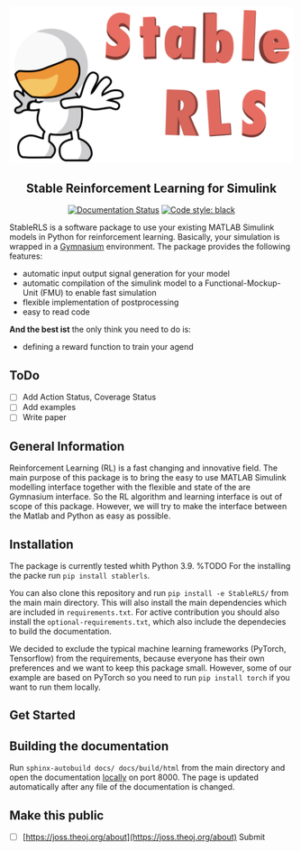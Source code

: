 ![](icon.png)

<h2 align="center">Stable Reinforcement Learning for Simulink</h2>

<p align="center">
<a href="https://stablerls.readthedocs.io/en/latest/?badge=latest"><img alt="Documentation Status" src="https://readthedocs.org/projects/stablerls/badge/?version=latest"></a>
<a href="https://github.com/psf/black"><img alt="Code style: black" src="https://img.shields.io/badge/code%20style-black-000000.svg"></a>
</p>


StableRLS is a software package to use your existing MATLAB Simulink models in Python for reinforcement learning. Basically, your simulation is wrapped in a [Gymnasium](https://gymnasium.farama.org/) environment. The package provides the following features:
- automatic input output signal generation for your model
- automatic compilation of the simulink model to a Functional-Mockup-Unit (FMU) to enable fast simulation
- flexible implementation of postprocessing
- easy to read code

**And the best ist** the only think you need to do is:
- defining a reward function to train your agend

## ToDo
- [ ] Add Action Status, Coverage Status
- [ ] Add examples
- [ ] Write paper

## General Information
Reinforcement Learning (RL) is a fast changing and innovative field. The main purpose of this package is to bring the easy to use MATLAB Simulink modelling interface together with the flexible and state of the are Gymnasium interface. So the RL algorithm and learning interface is out of scope of this package. However, we will try to make the interface between the Matlab and Python as easy as possible.

## Installation
The package is currently tested whith Python 3.9.
%TODO For the installing the packe run `pip install stablerls`.

You can also clone this repository and run `pip install -e StableRLS/` from the main main directory. This will also install the main dependencies which are included in `requirements.txt`. For active contribution you should also install the `optional-requirements.txt`, which also include the dependecies to build the documentation.

We decided to exclude the typical machine learning frameworks (PyTorch, Tensorflow) from the requirements, because everyone has their own preferences and we want to keep this package small. However, some of our example are based on PyTorch so you need to run `pip install torch` if you want to run them locally.

## Get Started


## Building the documentation
Run `sphinx-autobuild docs/ docs/build/html` from the main directory and open the documentation [locally](localhost:8006) on port 8000. The page is updated automatically after any file of the documentation is changed.

## Make this public
- [ ] [https://joss.theoj.org/about](https://joss.theoj.org/about) Submit